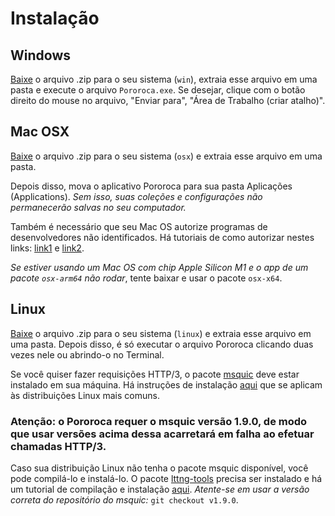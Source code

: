 # Instalação

## Windows

[Baixe](https://github.com/alexandrehtrb/Pororoca/releases) o arquivo .zip para o seu sistema (`win`), extraia esse arquivo em uma pasta e execute o arquivo `Pororoca.exe`. Se desejar, clique com o botão direito do mouse no arquivo, "Enviar para", "Área de Trabalho (criar atalho)".

## Mac OSX

[Baixe](https://github.com/alexandrehtrb/Pororoca/releases) o arquivo .zip para o seu sistema (`osx`) e extraia esse arquivo em uma pasta.

Depois disso, mova o aplicativo Pororoca para sua pasta Aplicações (Applications). *Sem isso, suas coleções e configurações não permanecerão salvas no seu computador.*

Também é necessário que seu Mac OS autorize programas de desenvolvedores não identificados. Há tutoriais de como autorizar nestes links: [link1](https://macmagazine.com.br/post/2021/09/20/como-instalar-apps-de-desenvolvedores-nao-identificados-no-mac/) e [link2](https://support.apple.com/pt-br/guide/mac-help/mh40616/mac).

*Se estiver usando um Mac OS com chip Apple Silicon M1 e o app de um pacote `osx-arm64` não rodar*, tente baixar e usar o pacote `osx-x64`.

## Linux

[Baixe](https://github.com/alexandrehtrb/Pororoca/releases) o arquivo .zip para o seu sistema (`linux`) e extraia esse arquivo em uma pasta. Depois disso, é só executar o arquivo Pororoca clicando duas vezes nele ou abrindo-o no Terminal.

Se você quiser fazer requisições HTTP/3, o pacote [msquic](https://github.com/microsoft/msquic) deve estar instalado em sua máquina. Há instruções de instalação [aqui](https://docs.microsoft.com/pt-br/aspnet/core/fundamentals/servers/kestrel/http3?view=aspnetcore-6.0#linux) que se aplicam às distribuições Linux mais comuns.

### **Atenção**: o Pororoca requer o msquic versão 1.9.0, de modo que usar versões acima dessa acarretará em falha ao efetuar chamadas HTTP/3.

Caso sua distribuição Linux não tenha o pacote msquic disponível, você pode compilá-lo e instalá-lo. O pacote [lttng-tools](https://github.com/giraldeau/lttng-tools) precisa ser instalado e há um tutorial de compilação e instalação [aqui](https://github.com/microsoft/msquic/discussions/2318#discussioncomment-2015375). *Atente-se em usar a versão correta do repositório do msquic:* `git checkout v1.9.0`.